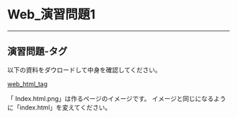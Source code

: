 # Web_演習問題1

---

## 演習問題-タグ

以下の資料をダウロードして中身を確認してください。

[web_html_tag](../resource/web_html_tag.zip)

「 Index.html.png」は作るページのイメージです。
イメージと同じになるように「index.html」を変えてください。
